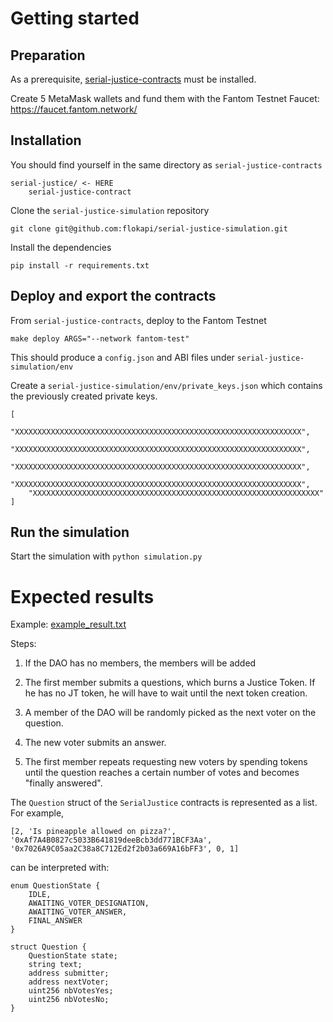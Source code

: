 # Getting started

## Preparation

As a prerequisite, [serial-justice-contracts](https://github.com/flokapi/serial-justice-contracts) must be installed.

Create 5 MetaMask wallets and fund them with the Fantom Testnet Faucet: https://faucet.fantom.network/



## Installation

You should find yourself in the same directory as `serial-justice-contracts`

```
serial-justice/ <- HERE
	serial-justice-contract
```

Clone the `serial-justice-simulation` repository

```
git clone git@github.com:flokapi/serial-justice-simulation.git
```

Install the dependencies

````
pip install -r requirements.txt
````



## Deploy and export the contracts

From `serial-justice-contracts`, deploy to the Fantom Testnet

```
make deploy ARGS="--network fantom-test"
```

This should produce a `config.json` and ABI files under `serial-justice-simulation/env`

Create a `serial-justice-simulation/env/private_keys.json` which contains the previously created private keys.

```
[
    "XXXXXXXXXXXXXXXXXXXXXXXXXXXXXXXXXXXXXXXXXXXXXXXXXXXXXXXXXXXXXXXX",
    "XXXXXXXXXXXXXXXXXXXXXXXXXXXXXXXXXXXXXXXXXXXXXXXXXXXXXXXXXXXXXXXX",
    "XXXXXXXXXXXXXXXXXXXXXXXXXXXXXXXXXXXXXXXXXXXXXXXXXXXXXXXXXXXXXXXX",
    "XXXXXXXXXXXXXXXXXXXXXXXXXXXXXXXXXXXXXXXXXXXXXXXXXXXXXXXXXXXXXXXX",
    "XXXXXXXXXXXXXXXXXXXXXXXXXXXXXXXXXXXXXXXXXXXXXXXXXXXXXXXXXXXXXXXX"
]
```



## Run the simulation

Start the simulation with `python simulation.py`



# Expected results

Example: [example_result.txt](./doc/example_result.txt)

Steps:

1. If the DAO has no members, the members will be added

2. The first member submits a questions, which burns a Justice Token. If he has no JT token, he will have to wait until the next token creation.

3. A member of the DAO will be randomly picked as the next voter on the question.

4. The new voter submits an answer.

5. The first member repeats requesting new voters by spending tokens until the question reaches a certain number of votes and becomes "finally answered".

The `Question` struct of the `SerialJustice` contracts is represented as a list. For example,

```
[2, 'Is pineapple allowed on pizza?', '0xAf7A4B0827c5033B641819deeBcb3dd771BCF3Aa', '0x7026A9C05aa2C38a8C712Ed2f2b03a669A16bFF3', 0, 1]
```

can be interpreted with:

```solidity
enum QuestionState {
    IDLE,
    AWAITING_VOTER_DESIGNATION,
    AWAITING_VOTER_ANSWER,
    FINAL_ANSWER
}

struct Question {
    QuestionState state;
    string text;
    address submitter;
    address nextVoter;
    uint256 nbVotesYes;
    uint256 nbVotesNo;
}
```
